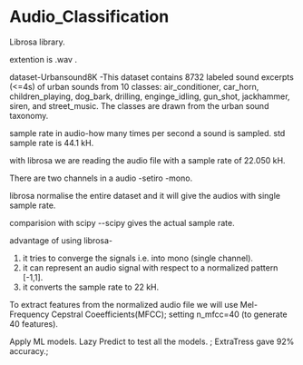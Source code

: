 # Audio_Classification

Librosa library.

extention is .wav .

dataset-Urbansound8K -This dataset contains 8732 labeled sound excerpts (<=4s) of urban sounds from 10 classes: air_conditioner, car_horn, children_playing, dog_bark, drilling, enginge_idling, gun_shot, jackhammer, siren, and street_music. The classes are drawn from the urban sound taxonomy.

sample rate in audio-how many times per second a sound is sampled. std sample rate is 44.1 kH.

with librosa we are reading the audio file with a sample rate of 22.050 kH.

There are two channels in a audio -setiro -mono.

librosa normalise the entire dataset and it will give the audios with single sample rate.

comparision with scipy --scipy gives the actual sample rate.

advantage of using librosa- 
1. it tries to converge the signals i.e. into mono (single channel).
2. it can represent an audio signal with respect to a normalized pattern [-1,1].
3. it converts the sample rate to 22 kH.

To extract features from the normalized audio file we will use  Mel-Frequency Cepstral Coeefficients(MFCC);
setting n_mfcc=40 (to generate 40 features).

Apply ML models. 
Lazy Predict to test all the models. ;
ExtraTress gave 92% accuracy.;
